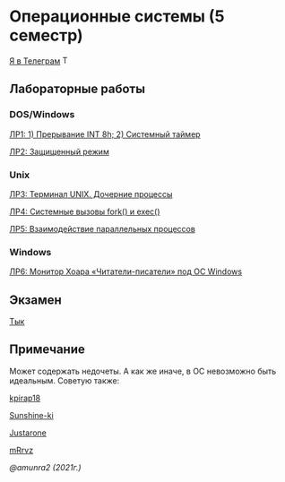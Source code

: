 # Операционные системы (5 семестр)

 [Я в Телеграм](https://t.me/amunra2) <img src="https://img.icons8.com/external-tal-revivo-shadow-tal-revivo/344/external-telegram-is-a-cloud-based-instant-messaging-and-voice-over-ip-service-logo-shadow-tal-revivo.png" alt="Telegram" width=15>

 ## Лабораторные работы

 ### DOS/Windows

 [ЛР1: 1) Прерывание INT 8h; 2) Системный таймер](./lab_01/)

 [ЛР2: Защищенный режим](./lab_02/)

 ### Unix

 [ЛР3: Терминал UNIX. Дочерние процессы](./lab_03/)

 [ЛР4: Системные вызовы fork() и exec()](./lab_04/)

 [ЛР5: Взаимодействие параллельных процессов](./lab_05/)

 ### Windows

 [ЛР6: Монитор Хоара «Читатели-писатели» под ОС Windows](./lab_06/)

 ## Экзамен

 [Тык](https://github.com/Sunshine-ki/BMSTU5_OS/wiki)

 ## Примечание

 Может содержать недочеты. А как же иначе, в ОС невозможно быть идеальным. Советую также:

 [kpirap18](https://github.com/kpirap18/BMSTU-OS-sem5)

 [Sunshine-ki](https://github.com/Sunshine-ki/BMSTU5_OS)

 [Justarone](https://github.com/Justarone/bmstu-os/tree/master/sem_01)

 [mRrvz](https://github.com/mRrvz/bmstu-os/tree/master/sem_01)

_@amunra2 (2021г.)_
